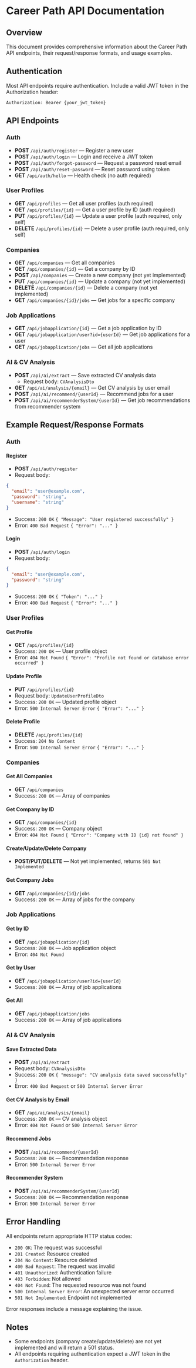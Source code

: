# Career Path API Documentation

## Overview
This document provides comprehensive information about the Career Path API endpoints, their request/response formats, and usage examples.

## Authentication
Most API endpoints require authentication. Include a valid JWT token in the Authorization header:

```
Authorization: Bearer {your_jwt_token}
```

## API Endpoints

### Auth

- **POST** `/api/auth/register` — Register a new user
- **POST** `/api/auth/login` — Login and receive a JWT token
- **POST** `/api/auth/forgot-password` — Request a password reset email
- **POST** `/api/auth/reset-password` — Reset password using token
- **GET** `/api/auth/hello` — Health check (no auth required)

### User Profiles

- **GET** `/api/profiles` — Get all user profiles (auth required)
- **GET** `/api/profiles/{id}` — Get a user profile by ID (auth required)
- **PUT** `/api/profiles/{id}` — Update a user profile (auth required, only self)
- **DELETE** `/api/profiles/{id}` — Delete a user profile (auth required, only self)

### Companies

- **GET** `/api/companies` — Get all companies
- **GET** `/api/companies/{id}` — Get a company by ID
- **POST** `/api/companies` — Create a new company (not yet implemented)
- **PUT** `/api/companies/{id}` — Update a company (not yet implemented)
- **DELETE** `/api/companies/{id}` — Delete a company (not yet implemented)
- **GET** `/api/companies/{id}/jobs` — Get jobs for a specific company

### Job Applications

- **GET** `/api/jobapplication/{id}` — Get a job application by ID
- **GET** `/api/jobapplication/user?id={userId}` — Get job applications for a user
- **GET** `/api/jobapplication/jobs` — Get all job applications

### AI & CV Analysis

- **POST** `/api/ai/extract` — Save extracted CV analysis data
  - Request body: `CVAnalysisDto`
- **GET** `/api/ai/analysis/{email}` — Get CV analysis by user email
- **POST** `/api/ai/recommend/{userId}` — Recommend jobs for a user
- **POST** `/api/ai/recommenderSystem/{userId}` — Get job recommendations from recommender system

## Example Request/Response Formats

### Auth
#### Register
- **POST** `/api/auth/register`
- Request body:
```json
{
  "email": "user@example.com",
  "password": "string",
  "username": "string"
}
```
- Success: `200 OK` `{ "Message": "User registered successfully" }`
- Error: `400 Bad Request` `{ "Error": "..." }`

#### Login
- **POST** `/api/auth/login`
- Request body:
```json
{
  "email": "user@example.com",
  "password": "string"
}
```
- Success: `200 OK` `{ "Token": "..." }`
- Error: `400 Bad Request` `{ "Error": "..." }`

### User Profiles
#### Get Profile
- **GET** `/api/profiles/{id}`
- Success: `200 OK` — User profile object
- Error: `404 Not Found` `{ "Error": "Profile not found or database error occurred" }`

#### Update Profile
- **PUT** `/api/profiles/{id}`
- Request body: `UpdateUserProfileDto`
- Success: `200 OK` — Updated profile object
- Error: `500 Internal Server Error` `{ "Error": "..." }`

#### Delete Profile
- **DELETE** `/api/profiles/{id}`
- Success: `204 No Content`
- Error: `500 Internal Server Error` `{ "Error": "..." }`

### Companies
#### Get All Companies
- **GET** `/api/companies`
- Success: `200 OK` — Array of companies

#### Get Company by ID
- **GET** `/api/companies/{id}`
- Success: `200 OK` — Company object
- Error: `404 Not Found` `{ "Error": "Company with ID {id} not found" }`

#### Create/Update/Delete Company
- **POST/PUT/DELETE** — Not yet implemented, returns `501 Not Implemented`

#### Get Company Jobs
- **GET** `/api/companies/{id}/jobs`
- Success: `200 OK` — Array of jobs for the company

### Job Applications
#### Get by ID
- **GET** `/api/jobapplication/{id}`
- Success: `200 OK` — Job application object
- Error: `404 Not Found`

#### Get by User
- **GET** `/api/jobapplication/user?id={userId}`
- Success: `200 OK` — Array of job applications

#### Get All
- **GET** `/api/jobapplication/jobs`
- Success: `200 OK` — Array of job applications

### AI & CV Analysis
#### Save Extracted Data
- **POST** `/api/ai/extract`
- Request body: `CVAnalysisDto`
- Success: `200 OK` `{ "message": "CV analysis data saved successfully" }`
- Error: `400 Bad Request` or `500 Internal Server Error`

#### Get CV Analysis by Email
- **GET** `/api/ai/analysis/{email}`
- Success: `200 OK` — CV analysis object
- Error: `404 Not Found` or `500 Internal Server Error`

#### Recommend Jobs
- **POST** `/api/ai/recommend/{userId}`
- Success: `200 OK` — Recommendation response
- Error: `500 Internal Server Error`

#### Recommender System
- **POST** `/api/ai/recommenderSystem/{userId}`
- Success: `200 OK` — Recommendation response
- Error: `500 Internal Server Error`

## Error Handling
All endpoints return appropriate HTTP status codes:
- `200 OK`: The request was successful
- `201 Created`: Resource created
- `204 No Content`: Resource deleted
- `400 Bad Request`: The request was invalid
- `401 Unauthorized`: Authentication failure
- `403 Forbidden`: Not allowed
- `404 Not Found`: The requested resource was not found
- `500 Internal Server Error`: An unexpected server error occurred
- `501 Not Implemented`: Endpoint not implemented

Error responses include a message explaining the issue.

## Notes
- Some endpoints (company create/update/delete) are not yet implemented and will return a 501 status.
- All endpoints requiring authentication expect a JWT token in the `Authorization` header. 